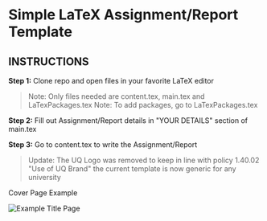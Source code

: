 # Simple LaTeX Assignment/Report Template

## INSTRUCTIONS

**Step 1:** Clone repo and open files in your favorite LaTeX editor

> Note: Only files needed are content.tex, main.tex and LaTexPackages.tex
> Note: To add packages, go to LaTexPackages.tex

**Step 2:** Fill out Assignment/Report details in "YOUR DETAILS" section of main.tex

**Step 3:** Go to content.tex to write the Assignment/Report

> Update: The UQ Logo was removed to keep in line with policy 1.40.02 "Use of UQ Brand" the current template is now generic for any university

Cover Page Example

![Example Title Page](https://github.com/blakerowden/uq-latex-report-template/blob/main/example_titlepage2.png)
